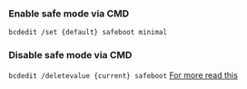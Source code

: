 ### Enable safe mode via CMD
```bcdedit /set {default} safeboot minimal``` 
### Disable safe mode via CMD
```bcdedit /deletevalue {current} safeboot```
[For more read this](https://neosmart.net/wiki/windows-wont-start/)

